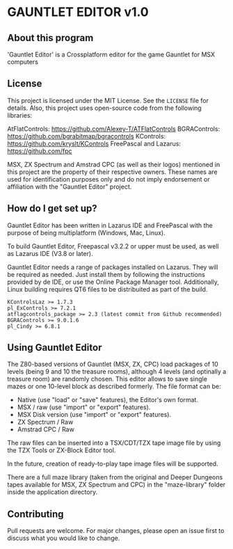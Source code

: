 # GAUNTLET EDITOR v1.0


## About this program ##

'Gauntlet Editor' is a Crossplatform editor for the game Gauntlet for MSX computers

## License

This project is licensed under the MIT License. See the `LICENSE` file for details.
Also, this project uses open-source code from the following libraries:

AtFlatControls:         https://github.com/Alexey-T/ATFlatControls
BGRAControls:           https://github.com/bgrabitmap/bgracontrols
KControls:              https://github.com/kryslt/KControls
FreePascal and Lazarus: https://github.com/fpc

MSX, ZX Spectrum and Amstrad CPC (as well as their logos) mentioned in this project are the property of their respective owners. These names are used for identification purposes only and do not imply endorsement or affiliation with the "Gauntlet Editor" project.

## How do I get set up? ##

Gauntlet Editor has been written in Lazarus IDE and FreePascal with the purpose of being multiplatform (Windows, Mac, Linux).

To build Gauntlet Editor, Freepascal v3.2.2 or upper must be used, as well as Lazarus IDE (V3.8 or later).

Gauntlet Editor needs a range of packages installed on Lazarus. They will be required as needed. Just install them by following the instructions provided by de IDE, or use the Online Package Manager tool.
Additionally, Linux building requires QT6 files to be distribuited as part of the build.

	KControlsLaz >= 1.7.3
	pl_ExControls >= 7.2.1
	atflagcontrols_package >= 2.3 (latest commit from Github recommended) 
	BGRAControls >= 9.0.1.6
	pl_Cindy >= 6.8.1

## Using Gauntlet Editor

The Z80-based versions of Gauntlet (MSX, ZX, CPC) load packages of 10 levels (being 9 and 10 the treasure rooms), although 4 levels (and optinally a treasure room) are randomly chosen.
This editor allows to save single mazes or one 10-level block as described formerly. The file format can be:

* Native (use "load" or "save" features), the Editor's own format.
* MSX / raw (use "import" or "export" features).
* MSX Disk version (use "import" or "export" features).
* ZX Spectrum / Raw
* Amstrad CPC / Raw

The raw files can be inserted into a TSX/CDT/TZX tape image file by using the TZX Tools or ZX-Block Editor tool.

In the future, creation of ready-to-play tape image files will be supported.

There are a full maze library (taken from the original and Deeper Dungeons tapes available for MSX, ZX Spectrum and CPC) in the "maze-library" folder inside the application directory.

## Contributing

Pull requests are welcome. For major changes, please open an issue first
to discuss what you would like to change.
    